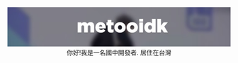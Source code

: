 <div align="center">
<img src="https://github.com/ImLoadingUuU/ImLoadingUUU/blob/main/metooidk.jpg"></img>
  <br />
  你好!我是一名國中開發者. 居住在台灣
  <br/>

</div>
